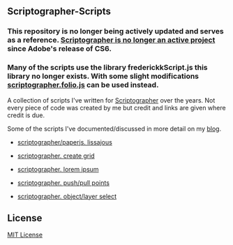 Scriptographer-Scripts
------

### This repository is no longer being actively updated and serves as a reference. [Scriptographer is no longer an active project](http://scriptographer.org/news/the-future-of-scriptographer-is-paper-js/) since Adobe's release of CS6.

### Many of the scripts use the library frederickkScript.js this library no longer exists. With some slight modifications  [scriptographer.folio.js](https://github.com/frederickk/folio.js/blob/5a430ad4adc37e9f6d907a42d10a6ab81fb6d41e/distribution/scriptographer.folio.js) can be used instead.

A collection of scripts I've written for [Scriptographer](http://www.scriptographer.org/) over the years. Not every piece of code was created by me but credit and links are given where credit is due.

Some of the scripts I've documented/discussed in more detail on my [blog](http://blog.kennethfrederick.de/search/label/scriptographer).


- [scriptographer/paperjs. lissajous](http://blog.kennethfrederick.de/2013/01/scriptographerpaperjs-lissajous.html)

- [scriptographer. create grid](http://blog.kennethfrederick.de/2012/02/scriptographer-create-grid.html)

- [scriptographer. lorem ipsum](http://kenfrederick.blogspot.com/2011/06/scriptographer-lorem-ipsum.html)

- [scriptographer. push/pull points](http://kenfrederick.blogspot.com/2011/01/scriptographer-pushpull-points.html)

- [scriptographer. object/layer select](http://kenfrederick.blogspot.com/2009/06/scriptographer-objectlayer-select.html)


License
------
[MIT License](http://en.wikipedia.org/wiki/MIT_License)
